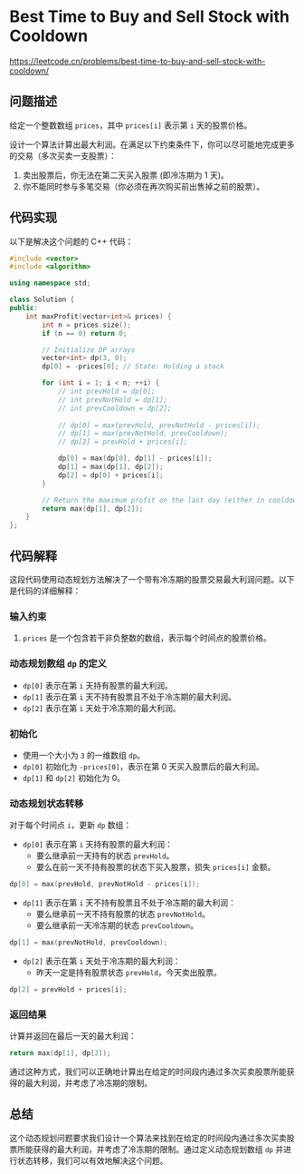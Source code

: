 # Best Time to Buy and Sell Stock with Cooldown

https://leetcode.cn/problems/best-time-to-buy-and-sell-stock-with-cooldown/

## 问题描述

给定一个整数数组 `prices`，其中 `prices[i]` 表示第 `i` 天的股票价格。

设计一个算法计算出最大利润。在满足以下约束条件下，你可以尽可能地完成更多的交易（多次买卖一支股票）：

1. 卖出股票后，你无法在第二天买入股票 (即冷冻期为 1 天)。
2. 你不能同时参与多笔交易（你必须在再次购买前出售掉之前的股票）。

## 代码实现

以下是解决这个问题的 C++ 代码：

```cpp
#include <vector>
#include <algorithm>

using namespace std;

class Solution {
public:
    int maxProfit(vector<int>& prices) {
        int n = prices.size();
        if (n == 0) return 0;

        // Initialize DP arrays
        vector<int> dp(3, 0);
        dp[0] = -prices[0]; // State: Holding a stock

        for (int i = 1; i < n; ++i) {
            // int prevHold = dp[0];
            // int prevNotHold = dp[1];
            // int prevCooldown = dp[2];
            
            // dp[0] = max(prevHold, prevNotHold - prices[i]);
            // dp[1] = max(prevNotHold, prevCooldown);
            // dp[2] = prevHold + prices[i];

            dp[0] = max(dp[0], dp[1] - prices[i]);
            dp[1] = max(dp[1], dp[2]);
            dp[2] = dp[0] + prices[i];
        }

        // Return the maximum profit on the last day (either in cooldown or not holding a stock)
        return max(dp[1], dp[2]);
    }
};
```

## 代码解释

这段代码使用动态规划方法解决了一个带有冷冻期的股票交易最大利润问题。以下是代码的详细解释：

### 输入约束

1. `prices` 是一个包含若干非负整数的数组，表示每个时间点的股票价格。

### 动态规划数组 `dp` 的定义

- `dp[0]` 表示在第 `i` 天持有股票的最大利润。
- `dp[1]` 表示在第 `i` 天不持有股票且不处于冷冻期的最大利润。
- `dp[2]` 表示在第 `i` 天处于冷冻期的最大利润。

### 初始化

- 使用一个大小为 `3` 的一维数组 `dp`。
- `dp[0]` 初始化为 `-prices[0]`，表示在第 0 天买入股票后的最大利润。
- `dp[1]` 和 `dp[2]` 初始化为 0。

### 动态规划状态转移

对于每个时间点 `i`，更新 `dp` 数组：

- `dp[0]` 表示在第 `i` 天持有股票的最大利润：
  - 要么继承前一天持有的状态 `prevHold`。
  - 要么在前一天不持有股票的状态下买入股票，损失 `prices[i]` 金额。

```cpp
dp[0] = max(prevHold, prevNotHold - prices[i]);
```

- `dp[1]` 表示在第 `i` 天不持有股票且不处于冷冻期的最大利润：
  - 要么继承前一天不持有股票的状态 `prevNotHold`。
  - 要么继承前一天冷冻期的状态 `prevCooldown`。

```cpp
dp[1] = max(prevNotHold, prevCooldown);
```

- `dp[2]` 表示在第 `i` 天处于冷冻期的最大利润：
  - 昨天一定是持有股票状态 `prevHold`，今天卖出股票。

```cpp
dp[2] = prevHold + prices[i];
```

### 返回结果

计算并返回在最后一天的最大利润：

```cpp
return max(dp[1], dp[2]);
```

通过这种方式，我们可以正确地计算出在给定的时间段内通过多次买卖股票所能获得的最大利润，并考虑了冷冻期的限制。

## 总结

这个动态规划问题要求我们设计一个算法来找到在给定的时间段内通过多次买卖股票所能获得的最大利润，并考虑了冷冻期的限制。通过定义动态规划数组 `dp` 并进行状态转移，我们可以有效地解决这个问题。